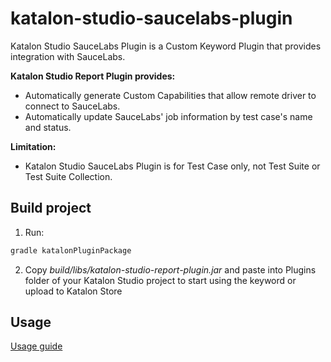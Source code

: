 # katalon-studio-saucelabs-plugin

Katalon Studio SauceLabs Plugin is a Custom Keyword Plugin that provides integration with SauceLabs.

**Katalon Studio Report Plugin provides:**
- Automatically generate Custom Capabilities that allow remote driver to connect to SauceLabs.
- Automatically update SauceLabs' job information by test case's name and status.

**Limitation:**
- Katalon Studio SauceLabs Plugin is for Test Case only, not Test Suite or Test Suite Collection.

## Build project
1. Run:
```sh
gradle katalonPluginPackage
```
2. Copy *build/libs/katalon-studio-report-plugin.jar* and paste into Plugins folder of your Katalon Studio project to start using the keyword or upload to Katalon Store

## Usage
[Usage guide](docs/tutorials/usage.md)
